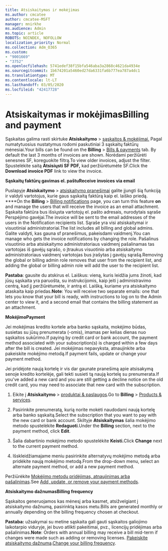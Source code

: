```yaml
---
title: Atsiskaitymas ir mokėjimas
ms.author: cmcatee
author: cmcatee-MSFT
manager: mnirkhe
ms.audience: Admin
ms.topic: article
ROBOTS: NOINDEX, NOFOLLOW
localization_priority: Normal
ms.collection: Adm_O365
ms.custom:
- "9001669"
- "3752"
ms.openlocfilehash: 5741edef38f15bfa546aba3a2868c4621da4934e
ms.sourcegitcommit: 1b674201a5460ed27da6331fa6b777ea787a4dc1
ms.translationtype: MT
ms.contentlocale: lt-LT
ms.lasthandoff: 03/05/2020
ms.locfileid: "42417728"
---
```

# <a name="billing-and-payment"></a><span data-ttu-id="59d7a-102">Atsiskaitymas ir mokėjimas</span><span class="sxs-lookup"><span data-stu-id="59d7a-102">Billing and payment</span></span>

<span data-ttu-id="59d7a-103">Sąskaitas galima rasti skirtuke **Atsiskaitymo** > [sąskaitos & mokėjimai.](https://go.microsoft.com/fwlink/p/?linkid=848039)  Pagal numatytuosius nustatymus rodomi paskutiniai 3 sąskaitų faktūrų mėnesiai.</span><span class="sxs-lookup"><span data-stu-id="59d7a-103">Your bills can be found on the **Billing** > [Bills & payments](https://go.microsoft.com/fwlink/p/?linkid=848039) tab.  By default the last 3 months of invoices are shown.</span></span>  <span data-ttu-id="59d7a-104">Norėdami peržiūrėti senesnes SF, koreguokite filtrą.</span><span class="sxs-lookup"><span data-stu-id="59d7a-104">To view older invoices, adjust the filter.</span></span>  <span data-ttu-id="59d7a-105">Spustelėkite saitą **Atsisiųsti SF PDF,** kad peržiūrėtumėte SF.</span><span class="sxs-lookup"><span data-stu-id="59d7a-105">Click the **Download invoice PDF** link to view the invoice.</span></span>

<span data-ttu-id="59d7a-106">**Sąskaitų faktūrų gavimas el. paštu**</span><span class="sxs-lookup"><span data-stu-id="59d7a-106">**Receive invoices via email**</span></span>

<span data-ttu-id="59d7a-107">Puslapyje **Atsiskaitymo** > [atsiskaitymo pranešimai](https://go.microsoft.com/fwlink/p/?linkid=853212) galite įjungti šią funkciją ir valdyti vartotojus, kurie gaus sąskaitą faktūrą kaip el. laiško priedą. \*\*\*\*</span><span class="sxs-lookup"><span data-stu-id="59d7a-107">On the **Billing** > [Billing notifications](https://go.microsoft.com/fwlink/p/?linkid=853212) page, you can turn this feature **on** and manage the users that will receive the invoice as an email attachment.</span></span> <span data-ttu-id="59d7a-108">Sąskaita faktūra bus išsiųsta vartotojų el. pašto adresais, nurodytais sąraše Perspėjimo gavėjai.</span><span class="sxs-lookup"><span data-stu-id="59d7a-108">The invoice will be sent to the email addresses of the users in the Notification recipients list.</span></span> <span data-ttu-id="59d7a-109">Sąraše yra visi atsiskaitymai ir visuotiniai administratoriai.</span><span class="sxs-lookup"><span data-stu-id="59d7a-109">The list includes all billing and global admins.</span></span>  <span data-ttu-id="59d7a-110">Galite valdyti, kas gauna sf pranešimus, pakeisdami vaidmenį.</span><span class="sxs-lookup"><span data-stu-id="59d7a-110">You can manage who gets the invoice notifications by changing the role.</span></span>  <span data-ttu-id="59d7a-111">Pašalinus visuotinio arba atsiskaitymo administratoriaus vaidmenį pašalinamas tas vartotojas iš gavėjų sąrašo, o įtraukus visuotinio arba atsiskaitymo administratoriaus vaidmenį vartotojas bus įrašytas į gavėjų sąrašą.</span><span class="sxs-lookup"><span data-stu-id="59d7a-111">Removing the global or billing admin role removes that user from the recipient list, and adding the global or billing admin role will add the user to the recipient list.</span></span>

<span data-ttu-id="59d7a-112">**Pastaba**: gausite du atskirus el. Laiškus: vieną, kuris leidžia jums žinoti, kad jūsų sąskaita yra paruošta, su instrukcijomis, kaip įeiti į administravimo centrą, kad jį peržiūrėtumėte, ir antrą el. Laišką, kuriame yra atsiskaitymo ataskaita kaip priedas.</span><span class="sxs-lookup"><span data-stu-id="59d7a-112">**Note**: You will receive two separate emails: one that lets you know that your bill is ready, with instructions to log on to the Admin center to view it, and a second email that contains the billing statement as an attachment.</span></span>

<span data-ttu-id="59d7a-113">**Mokėjimo**</span><span class="sxs-lookup"><span data-stu-id="59d7a-113">**Payment**</span></span>

<span data-ttu-id="59d7a-114">Jei mokėjimas kredito kortele arba banko sąskaita, mokėjimo būdas, susietas su jūsų prenumerata (-omis), imamas per kelias dienas nuo sąskaitos sukūrimo.</span><span class="sxs-lookup"><span data-stu-id="59d7a-114">If paying by credit card or bank account, the payment method associated with your subscription(s) is charged within a few days after the bill is created.</span></span>  <span data-ttu-id="59d7a-115">Jei mokėjimas nepavyksta, atnaujinkite arba pakeiskite mokėjimo metodą.</span><span class="sxs-lookup"><span data-stu-id="59d7a-115">If payment fails, update or change your payment method.</span></span> 

<span data-ttu-id="59d7a-116">Jei pridėjote naują kortelę ir vis dar gaunate pranešimą apie atsisakymą senoje kredito kortelėje, gali tekti susieti tą naują kortelę su prenumerata.</span><span class="sxs-lookup"><span data-stu-id="59d7a-116">If you've added a new card and you are still getting a decline notice on the old credit card, you may need to associate that new card with the subscription.</span></span>

1. <span data-ttu-id="59d7a-117">Eikite į **Atsiskaitymo** > [produktai & paslaugos](https://go.microsoft.com/fwlink/p/?linkid=842054).</span><span class="sxs-lookup"><span data-stu-id="59d7a-117">Go to **Billing** > [Products & services](https://go.microsoft.com/fwlink/p/?linkid=842054).</span></span>

2. <span data-ttu-id="59d7a-118">Pasirinkite prenumeratą, kurią norite mokėti naudodami naują kortelę arba banko sąskaitą.</span><span class="sxs-lookup"><span data-stu-id="59d7a-118">Select the subscription that you want to pay with the new card or bank account.</span></span> <span data-ttu-id="59d7a-119">Skiltyje **Atsiskaitymas** šalia mokėjimo metodo spustelėkite **Redaguoti**.</span><span class="sxs-lookup"><span data-stu-id="59d7a-119">Under the **Billing** section, next to the payment method, click **Edit**.</span></span>

3. <span data-ttu-id="59d7a-120">Šalia dabartinio mokėjimo metodo spustelėkite **Keisti.**</span><span class="sxs-lookup"><span data-stu-id="59d7a-120">Click **Change** next to the current payment method.</span></span>

4. <span data-ttu-id="59d7a-121">Išskleidžiamajame meniu pasirinkite alternatyvų mokėjimo metodą arba pridėkite naują mokėjimo metodą.</span><span class="sxs-lookup"><span data-stu-id="59d7a-121">From the drop-down menu, select an alternate payment method, or add a new payment method.</span></span>

<span data-ttu-id="59d7a-122">Peržiūrėkite [Mokėjimo metodų pridėjimas, atnaujinimas arba pašalinimas](https://go.microsoft.com/fwlink/?linkid=2118133).</span><span class="sxs-lookup"><span data-stu-id="59d7a-122">See [Add, update, or remove your payment methods](https://go.microsoft.com/fwlink/?linkid=2118133).</span></span>

<span data-ttu-id="59d7a-123">**Atsiskaitymo dažnumas**</span><span class="sxs-lookup"><span data-stu-id="59d7a-123">**Billing frequency**</span></span>

<span data-ttu-id="59d7a-124">Sąskaitos generuojamos kas mėnesį arba kasmet, atsižvelgiant į atsiskaitymo dažnumą, pasirinktą kasos metu.</span><span class="sxs-lookup"><span data-stu-id="59d7a-124">Bills are generated monthly or annually depending on the billing frequency chosen at checkout.</span></span>  

<span data-ttu-id="59d7a-125">**Pastaba:** užsakymai su metine sąskaita gali gauti sąskaitos galiojimo laikotarpio viduryje, jei buvo atlikti pakeitimai, pvz., licencijų pridėjimas arba pašalinimas.</span><span class="sxs-lookup"><span data-stu-id="59d7a-125">**Note**: Orders with annual billing may receive a bill mid-term if changes were made such as adding or removing licenses.</span></span>  <span data-ttu-id="59d7a-126">[Pakeiskite atsiskaitymo dažnumą](https://go.microsoft.com/fwlink/?linkid=2119148).</span><span class="sxs-lookup"><span data-stu-id="59d7a-126">[Change your billing frequency](https://go.microsoft.com/fwlink/?linkid=2119148).</span></span>
